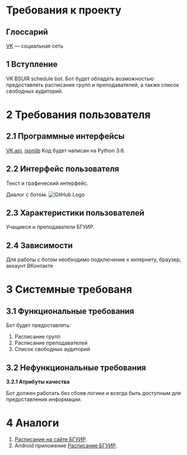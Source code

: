 
# Требования к проекту
## Глоссарий
[VK](http://vk.com) — социальная сеть
## 1 Вступление

VK BSUIR schedule bot. Бот будет обладать возможностью предоставлять расписание групп и преподавателей, а также список свободных аудиторий.
# 2 Требования пользователя 
## 2.1 Программные интерфейсы
[VK api](https://pypi.org/project/vk-api/), [jsonlib](https://docs.python.org/3/library/json.html) Код будет написан на Python 3.6. 
## 2.2 Интерфейс пользователя
Текст и графический интерфейс. 

Диалог с ботом.
![GitHub Logo](/Mockups/UI.png)

## 2.3 Характеристики пользователей
Учащиеся и преподаватели БГУИР.
## 2.4 Зависимости
Для работы с ботом необходимо подключение к интернету, браузер, аккаунт ВКонтакте
# 3 Системные требованя
## 3.1 Функциональные требования
Бот будет предоставлять:
1. Расписание групп
2. Расписание преподавателей
3. Список свободных аудиторий

## 3.2 Нефункциональные требования
**3.2.1 Атрибуты качества**

Бот должен работать без сбоев логики и всегда быть доступным для предоставления информации.

# 4 Аналоги
1. [Расписание на сайте БГУИР](https://iis.bsuir.by/schedule).
2. Android приложение [Расписание БГУИР](https://play.google.com/store/apps/details?id=com.bakan.universchedule&hl=ru).
